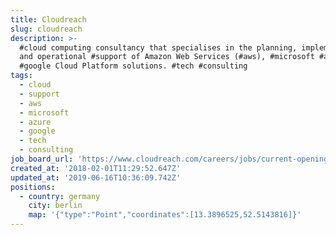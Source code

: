 ```yaml
---
title: Cloudreach
slug: cloudreach
description: >-
  #cloud computing consultancy that specialises in the planning, implementation
  and operational #support of Amazon Web Services (#aws), #microsoft #azure and
  #google Cloud Platform solutions. #tech #consulting
tags:
  - cloud
  - support
  - aws
  - microsoft
  - azure
  - google
  - tech
  - consulting
job_board_url: 'https://www.cloudreach.com/careers/jobs/current-openings/?gh_src=72uvka'
created_at: '2018-02-01T11:29:52.647Z'
updated_at: '2019-06-16T10:36:09.742Z'
positions:
  - country: germany
    city: berlin
    map: '{"type":"Point","coordinates":[13.3896525,52.5143816]}'
---
```

